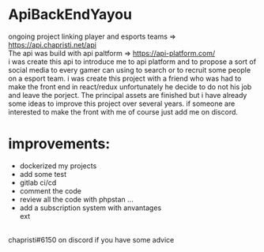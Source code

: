 # ApiBackEndYayou<br/>
ongoing project linking player and esports teams => https://api.chapristi.net/api<br/>
The api was build with api paltform => https://api-platform.com/ <br/>
i was create this api to introduce me to api platform and to propose a sort of social media to every gamer can using to search or to recruit some people on a esport team. i was create this project with a friend who was had to make the front end in react/redux unfortunately he decide to do not his job and leave the porject. The principal assets are finished but i have already some ideas to improve this project over several years.
if someone are interested to make the front with me of course just add me on discord.<br>
# improvements:
- dockerized my projects 
- add some test
- gitlab ci/cd
- comment the code 
- review all the code with phpstan ...
- add a subscription system with anvantages <br>
ext
<br>
chapristi#6150 on discord if you have some advice 
